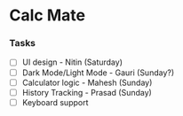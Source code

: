 # Calc Mate

### Tasks

- [ ] UI design - Nitin (Saturday)
- [ ] Dark Mode/Light Mode - Gauri (Sunday?)
- [ ] Calculator logic - Mahesh (Sunday)
- [ ] History Tracking - Prasad (Sunday)
- [ ] Keyboard support
